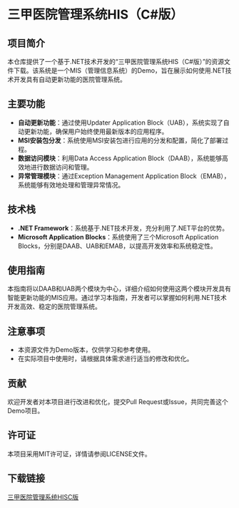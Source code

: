 # 三甲医院管理系统HIS（C#版）

## 项目简介

本仓库提供了一个基于.NET技术开发的“三甲医院管理系统HIS（C#版）”的资源文件下载。该系统是一个MIS（管理信息系统）的Demo，旨在展示如何使用.NET技术开发具有自动更新功能的医院管理系统。

## 主要功能

- **自动更新功能**：通过使用Updater Application Block（UAB），系统实现了自动更新功能，确保用户始终使用最新版本的应用程序。
- **MSI安装包分发**：系统使用MSI安装包进行应用的分发和配置，简化了部署过程。
- **数据访问模块**：利用Data Access Application Block（DAAB），系统能够高效地进行数据访问和管理。
- **异常管理模块**：通过Exception Management Application Block（EMAB），系统能够有效地处理和管理异常情况。

## 技术栈

- **.NET Framework**：系统基于.NET技术开发，充分利用了.NET平台的优势。
- **Microsoft Application Blocks**：系统使用了三个Microsoft Application Blocks，分别是DAAB、UAB和EMAB，以提高开发效率和系统稳定性。

## 使用指南

本指南将以DAAB和UAB两个模块为中心，详细介绍如何使用这两个模块开发具有智能更新功能的MIS应用。通过学习本指南，开发者可以掌握如何利用.NET技术开发高效、稳定的医院管理系统。

## 注意事项

- 本资源文件为Demo版本，仅供学习和参考使用。
- 在实际项目中使用时，请根据具体需求进行适当的修改和优化。

## 贡献

欢迎开发者对本项目进行改进和优化，提交Pull Request或Issue，共同完善这个Demo项目。

## 许可证

本项目采用MIT许可证，详情请参阅LICENSE文件。

## 下载链接

[三甲医院管理系统HISC版](https://pan.quark.cn/s/9839d1fe2a21)